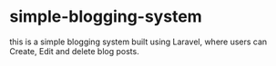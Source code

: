 # simple-blogging-system
this is a simple blogging system built using Laravel, where users can Create, Edit and delete blog posts.
